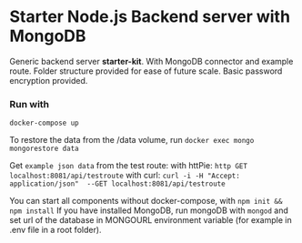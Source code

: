 # Starter Node.js Backend server with MongoDB

Generic backend server **starter-kit**.
With MongoDB connector and example route.
Folder structure provided for ease of future scale.
Basic password encryption provided.

### Run with
`docker-compose up`

To restore the data from the /data volume, run
`docker exec mongo mongorestore data`

Get `example json data` from the test route:
with httPie: `http GET localhost:8081/api/testroute`
with curl: `curl -i -H "Accept: application/json"  --GET localhost:8081/api/testroute`

You can start all components without docker-compose,
with `npm init && npm install`
If you have installed MongoDB, run mongoDB with `mongod`
and set url of the database in MONGOURL environment variable (for example in .env file in a root folder).
